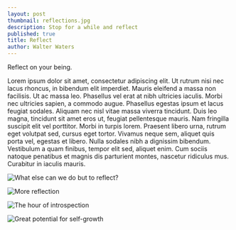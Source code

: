```yaml
---
layout: post
thumbnail: reflections.jpg
description: Stop for a while and reflect
published: true
title: Reflect
author: Walter Waters
---
```




Reflect on your being.

Lorem ipsum dolor sit amet, consectetur adipiscing elit. Ut rutrum nisi nec lacus rhoncus, in bibendum elit imperdiet. Mauris eleifend a massa non facilisis. Ut ac massa leo. Phasellus vel erat at nibh ultricies iaculis. Morbi nec ultricies sapien, a commodo augue. Phasellus egestas ipsum et lacus feugiat sodales. Aliquam nec nisl vitae massa viverra tincidunt. Duis leo magna, tincidunt sit amet eros ut, feugiat pellentesque mauris. Nam fringilla suscipit elit vel porttitor. Morbi in turpis lorem. Praesent libero urna, rutrum eget volutpat sed, cursus eget tortor. Vivamus neque sem, aliquet quis porta vel, egestas et libero. Nulla sodales nibh a dignissim bibendum. Vestibulum a quam finibus, tempor elit sed, aliquet enim. Cum sociis natoque penatibus et magnis dis parturient montes, nascetur ridiculus mus. Curabitur in iaculis mauris.

![What else can we do but to reflect?]({{site.baseurl}}/assets/img/reflections.jpg)

![More reflection]({{site.baseurl}}/assets/img/boat2.jpg)

![The hour of introspection]({{site.baseurl}}/assets/img/boat.jpg)

![Great potential for self-growth]({{site.baseurl}}/assets/img/water.jpg)
